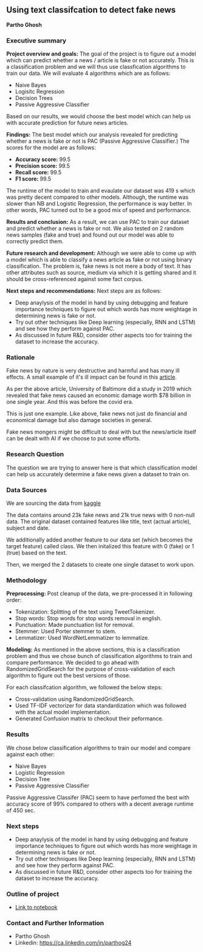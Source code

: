 ## Using text classifcation to detect fake news

**Partho Ghosh**

### Executive summary
**Project overview and goals:** The goal of the project is to figure out a model which can predict whether a news / article is fake or not accurately. This is a classification problem and we will thus use classfication algorithms to train our data. We will evaluate 4 algorithms which are as follows:
* Naive Bayes
* Logisitc Regression
* Decision Trees
* Passive Aggressive Classifier

Based on our results, we would choose the best model which can help us with accurate prediction for future news articles.

**Findings:** The best model which our analysis revealed for predicting whether a news is fake or not is PAC (Passive Aggressive Classifier.) The scores for the model are as follows:
* **Accuracy score:** 99.5
* **Precision score:** 99.5
* **Recall score:** 99.5
* **F1 score:** 99.5

The runtime of the model to train and evaulate our dataset was 419 s which was pretty decent compared to other models. Although, the runtime was slower than NB and Logistic Regression, the performance is way better. In other words, PAC turned out to be a good mix of speed and performance.

**Results and conclusion:** As a result, we can use PAC to train our dataset and predict whether a news is fake or not. We also tested on 2 random news samples (fake and true) and found out our model was able to correctly predict them.

**Future research and development:** Although we were able to come up with a model which is able to classify a news article as fake or not using binary classification. The problem is, fake news is not mere a body of text. It has other attributes such as source, medium via which it is getting shared and it should be cross-referenced against some fact corpus.

**Next steps and recommendations:** Next steps are as follows:
* Deep anaylysis of the model in hand by using debugging and feature importance techniques to figure out which words has more weightage in determining news is fake or not.
* Try out other techniques like Deep learning (especially, RNN and LSTM) and see how they perform against PAC.
* As discussed in future R&D, consider other aspects too for training the dataset to increase the accuracy.

### Rationale
Fake news by nature is very destructive and harmful and has many ill effects. A small example of it's ill impact can be found in this [article](https://www.marketwatch.com/press-release/the-impact-of-fake-news-on-the-economy-2023-06-08).

As per the above article, University of Baltimore did a study in 2019 which revealed that fake news caused an economic damage worth $78 billion in one single year. And this was before the covid era.

This is just one example. Like above, fake news not just do financial and economical damage but also damage societies in general.

Fake news mongers might be difficult to deal with but the news/article itself can be dealt with AI if we choose to put some efforts. 

### Research Question
The question we are trying to answer here is that which classification model can help us accurately determine a fake news given a dataset to train on.

### Data Sources
We are sourcing the data from [kaggle](https://www.kaggle.com/datasets/clmentbisaillon/fake-and-real-news-dataset?resource=download)

The data contains around 23k fake news and 21k true news with 0 non-null data. The original dataset contained features like title, text (actual article), subject and date.

We additionally added another feature to our data set (which becomes the target feature) called class. We then initalized this feature with 0 (fake) or 1 (true) based on the text.

Then, we merged the 2 datasets to create one single dataset to work upon.

### Methodology
**Preprocessing:** Post cleanup of the data, we pre-processed it in following order:
* Tokenization: Splitting of the text using TweetTokenizer.
* Stop words: Stop words for stop words removal in english.
* Punctuation: Made punctuation list for removal.
* Stemmer: Used Porter stemmer to stem.
* Lemmatizer: Used WordNetLemmatizer to lemmatize.

**Modeling:** As mentioned in the above sections, this is a classification problem and thus we chose bunch of classification algorithms to train and compare performance. We decided to go ahead with RandomizedGridSearch for the purpose of cross-validation of each algorithm to figure out the best versions of those.

For each classifcation algorithm, we followed the below steps:
* Cross-validation using RandomizedGridSearch.
* Used TF-IDF vectorizer for data standardization which was followed with the actual model implementation.
* Generated Confusion matrix to checkout their peformance.


### Results
We chose below classification algorithms to train our model and compare against each other:

* Naive Bayes
* Logistic Regression
* Decision Tree
* Passive Aggressive Classifier

Passive Aggressive Classifer (PAC) seem to have perfomed the best with accuracy score of 99% compared to others with a decent average runtime of 450 sec.


### Next steps
* Deep anaylysis of the model in hand by using debugging and feature importance techniques to figure out which words has more weightage in determining news is fake or not.
* Try out other techniques like Deep learning (especially, RNN and LSTM) and see how they perform against PAC.
* As discussed in future R&D, consider other aspects too for training the dataset to increase the accuracy.

### Outline of project

- [Link to notebook](https://github.com/parthoghosh24/fake_news_detection/blob/main/fake_new_detection.ipynb)


### Contact and Further Information
* Partho Ghosh
* Linkedin: https://ca.linkedin.com/in/parthog24
